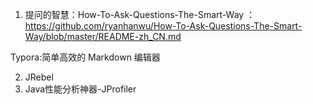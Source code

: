 1. 提问的智慧：How-To-Ask-Questions-The-Smart-Way ：https://github.com/ryanhanwu/How-To-Ask-Questions-The-Smart-Way/blob/master/README-zh_CN.md

Typora:简单高效的 Markdown 编辑器

2. JRebel
3. Java性能分析神器-JProfiler